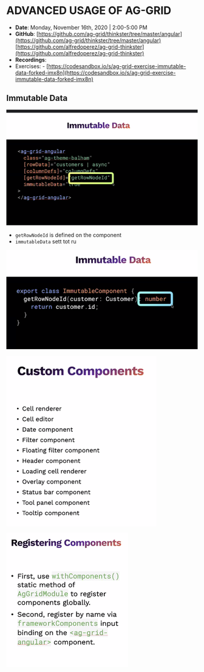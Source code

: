 # ADVANCED USAGE OF AG-GRID

* **Date**: Monday, November 16th, 2020 \| 2:00-5:00 PM
* **GitHub**:  [https://github.com/ag-grid/thinkster/tree/master/angular](https://github.com/ag-grid/thinkster/tree/master/angular) [https://github.com/alfredoperez/ag-grid-thinkster](https://github.com/alfredoperez/ag-grid-thinkster)
* **Recordings**:
* Exercises: - [https://codesandbox.io/s/ag-grid-exercise-immutable-data-forked-imx8n](https://codesandbox.io/s/ag-grid-exercise-immutable-data-forked-imx8n)

## Immutable Data

![](../.gitbook/assets/image%20%28216%29.png)

* `getRowNodeId` is defined on the component
* `immutableData` sett tot ru





![](../.gitbook/assets/image%20%28221%29.png)

![](../.gitbook/assets/image%20%28220%29.png)

![](../.gitbook/assets/image%20%28211%29.png)

